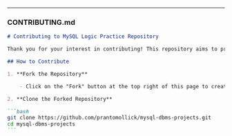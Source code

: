 ---

### **CONTRIBUTING.md**

````markdown
# Contributing to MySQL Logic Practice Repository

Thank you for your interest in contributing! This repository aims to provide a comprehensive set of SQL practice files. Below are some guidelines to follow when contributing.

## How to Contribute

1. **Fork the Repository**

    - Click on the "Fork" button at the top right of this page to create a copy of this repository in your GitHub account.

2. **Clone the Forked Repository**

```bash
git clone https://github.com/prantomollick/mysql-dbms-projects.git
cd mysql-dbms-projects
```

